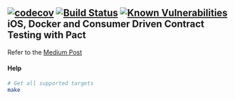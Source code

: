 [![codecov](https://codecov.io/gh/rajatvig/pact-demo-client/branch/master/graph/badge.svg)](https://codecov.io/gh/rajatvig/pact-demo-client)
[![Build Status](https://travis-ci.org/rajatvig/pact-demo-client.svg?branch=master)](https://travis-ci.org/rajatvig/pact-demo-client)
[![Known Vulnerabilities](https://snyk.io/test/github/rajatvig/pact-demo-client/5e26b4b1e6f3ebe626f5d159555de9f02f2b90b7/badge.svg)](https://snyk.io/test/github/rajatvig/pact-demo-client/5e26b4b1e6f3ebe626f5d159555de9f02f2b90b7)
iOS, Docker and Consumer Driven Contract Testing with Pact
-------

Refer to the [Medium Post](https://medium.com/@rajatvig/ios-docker-and-consumer-driven-contract-testing-with-pact-d99b6bf4b09e#.ny1d3qriu)

#### Help

```bash
# Get all supported targets
make
```
